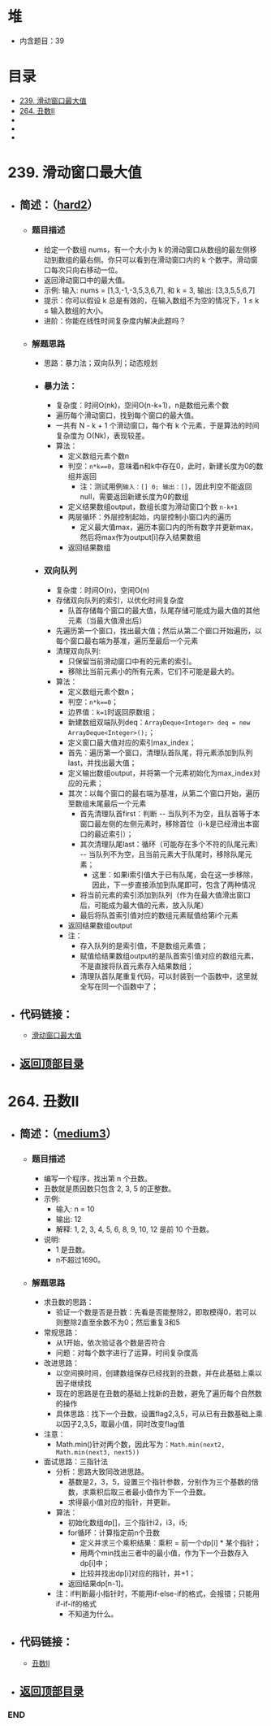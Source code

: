 # 堆
- 内含题目：39

# 目录
<!-- GFM-TOC -->
* [239. 滑动窗口最大值](#239-滑动窗口最大值)
* [264. 丑数II](#264-丑数ii)
* [](#)
* [](#)
* [](#)
<!-- GFM-TOC -->



# 239. 滑动窗口最大值
- ## 简述：（[hard2](https://github.com/anliux/PracticePool/blob/master/LeetCode/docs/hard2.md)）
  - ### 题目描述
    - 给定一个数组 nums，有一个大小为 k 的滑动窗口从数组的最左侧移动到数组的最右侧。你只可以看到在滑动窗口内的 k 个数字。滑动窗口每次只向右移动一位。
    - 返回滑动窗口中的最大值。
    - 示例: 输入: nums = [1,3,-1,-3,5,3,6,7], 和 k = 3, 输出: [3,3,5,5,6,7] 
    - 提示：你可以假设 k 总是有效的，在输入数组不为空的情况下，1 ≤ k ≤ 输入数组的大小。
    - 进阶：你能在线性时间复杂度内解决此题吗？
  - ### 解题思路
    - 思路：暴力法；双向队列；动态规划
    - ### 暴力法：
      - 复杂度：时间O(nk)，空间O(n-k+1)，n是数组元素个数
      - 遍历每个滑动窗口，找到每个窗口的最大值。
      - 一共有 N - k + 1 个滑动窗口，每个有 k 个元素，于是算法的时间复杂度为 O(Nk)，表现较差。
      - 算法：
        - 定义数组元素个数n
        - 判空：`n*k==0`，意味着n和k中存在0，此时，新建长度为0的数组并返回
          - 注：测试用例`输入：[] 0; 输出：[]`，因此判空不能返回null，需要返回新建长度为0的数组
        - 定义结果数组output，数组长度为滑动窗口个数 `n-k+1`
        - 两层循环：外层控制起始，内层控制小窗口内的遍历
          - 定义最大值max，遍历本窗口内的所有数字并更新max，然后将max作为output[i]存入结果数组
        - 返回结果数组
    - ### 双向队列
      - 复杂度：时间O(n)，空间O(n)
      - 存储双向队列的索引，以优化时间复杂度
        - 队首存储每个窗口的最大值，队尾存储可能成为最大值的其他元素（当最大值滑出后）
      - 先遍历第一个窗口，找出最大值；然后从第二个窗口开始遍历，以每个窗口最右端为基准，遍历至最后一个元素
      - 清理双向队列:
        - 只保留当前滑动窗口中有的元素的索引。
        - 移除比当前元素小的所有元素，它们不可能是最大的。
      - 算法：
        - 定义数组元素个数n；
        - 判空：`n*k==0`；
        - 边界值：`k=1`时返回原数组；
        - 新建数组双端队列deq：`ArrayDeque<Integer> deq = new ArrayDeque<Integer>();`；
        - 定义窗口最大值对应的索引max_index；
        - 首先：遍历第一个窗口，清理队首队尾，将元素添加到队列last，并找出最大值；
        - 定义输出数组output，并将第一个元素初始化为max_index对应的元素；
        - 其次：以每个窗口的最右端为基准，从第二个窗口开始，遍历至数组末尾最后一个元素
          - 首先清理队首first：判断 -- 当队列不为空，且队首等于本窗口最左侧的左侧元素时，移除首位（i-k是已经滑出本窗口的最近索引）；
          - 其次清理队尾last：循环（可能存在多个不符的队尾元素） -- 当队列不为空，且当前元素大于队尾时，移除队尾元素；
            - 这里：如果i索引值大于已有队尾，会在这一步移除，因此，下一步直接添加到队尾即可，包含了两种情况
          - 将当前元素的索引添加到队列（作为在最大值滑出窗口后，可能成为最大值的元素，放入队尾）
          - 最后将队首索引值对应的数组元素赋值给第i个元素
        - 返回结果数组output
        - 注：
          - 存入队列的是索引值，不是数组元素值；
          - 赋值给结果数组output的是队首索引值对应的数组元素，不是直接将队首元素存入结果数组；
          - 清理队首队尾重复代码，可以封装到一个函数中，这里就全写在同一个函数中了；
      
- ## 代码链接：
  - [滑动窗口最大值](https://github.com/anliux/PracticePool/blob/master/LeetCode/src/0239-sliding-window-maximum.java)

<!-- GFM-TOC -->
* ## [返回顶部目录](#目录)
<!-- GFM-TOC -->



# 264. 丑数II
- ## 简述：（[medium3](https://github.com/anliux/PracticePool/blob/master/LeetCode/docs/medium3.md)）
  - ### 题目描述
    - 编写一个程序，找出第 n 个丑数。
    - 丑数就是质因数只包含 2, 3, 5 的正整数。
    - 示例:
      - 输入: n = 10
      - 输出: 12
      - 解释: 1, 2, 3, 4, 5, 6, 8, 9, 10, 12 是前 10 个丑数。
    - 说明:   
      - 1 是丑数。
      - n不超过1690。
  - ### 解题思路
    - 求丑数的思路：
      - 验证一个数是否是丑数：先看是否能整除2，即取模得0，若可以则整除2直至余数不为0；然后重复3和5
    - 常规思路：
      - 从1开始，依次验证各个数是否符合
      - 问题：对每个数字进行了运算，时间复杂度高
    - 改进思路：
      - 以空间换时间，创建数组保存已经找到的丑数，并在此基础上乘以因子继续找
      - 现在的思路是在丑数的基础上找新的丑数，避免了遍历每个自然数的操作
      - 具体思路：找下一个丑数，设置flag2,3,5，可从已有丑数基础上乘以因子2,3,5，取最小值，同时改变flag值
    - 注意：
      - Math.min()针对两个数，因此写为：`Math.min(next2, Math.min(next3, next5))`
    - 面试思路：三指针法
      - 分析：思路大致同改进思路。
        - 基数是2，3，5，设置三个指针参数，分别作为三个基数的倍数，求乘积后取三者最小值作为下一个丑数。
        - 求得最小值对应的指针，并更新。
      - 算法：
        - 初始化数组dp[]，三个指针i2，i3，i5;
        - for循环：计算指定前n个丑数
          - 定义并求三个乘积结果：乘积 = 前一个dp[i] * 某个指针；
          - 用两个min找出三者中的最小值，作为下一个丑数存入dp[i]中；
          - 比较并找出dp[i]对应的指针，并+1；
        - 返回结果dp[n-1]。
      - 注：if判断最小指针时，不能用if-else-if的格式，会报错；只能用if-if-if的格式
        - 不知道为什么。

- ## 代码链接：
  - [丑数II](https://github.com/anliux/PracticePool/blob/master/LeetCode/src/0264-ugly-number-ii.java)

<!-- GFM-TOC -->
* ## [返回顶部目录](#目录)
<!-- GFM-TOC -->












### END
